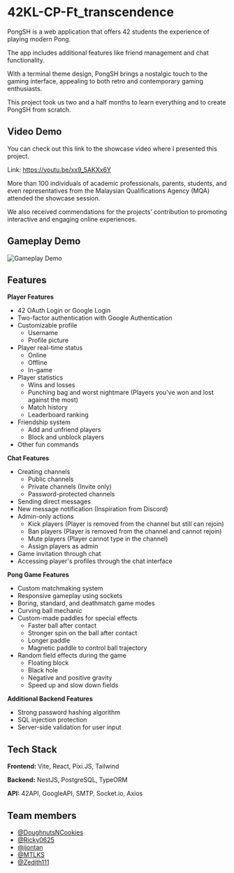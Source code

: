 # 42KL-CP-Ft_transcendence

PongSH is a web application that offers 42 students the experience of playing modern Pong.

The app includes additional features like friend management and chat functionality. 

With a terminal theme design, PongSH brings a nostalgic touch to the gaming interface, appealing to both retro and contemporary gaming enthusiasts.

This project took us two and a half months to learn everything and to create PongSH from scratch.


## Video Demo

You can check out this link to the showcase video where I presented this project.

Link: https://youtu.be/xx9_5AKXx6Y

More than 100 individuals of academic professionals, parents, students, and even representatives from the Malaysian Qualifications Agency (MQA) attended the showcase session.

We also received commendations for the projects’ contribution to promoting interactive and engaging online experiences.


## Gameplay Demo

![Gameplay Demo](https://github.com/DoughnutsNCookies/42KL-CP-Ft_transcendence/blob/main/readmeAssets/PongSH-gif.gif)

## Features

**Player Features**
- 42 OAuth Login or Google Login
- Two-factor authentication with Google Authentication
- Customizable profile
    - Username
    - Profile picture
- Player real-time status
    - Online
    - Offline
    - In-game
- Player statistics
    - Wins and losses
    - Punching bag and worst nightmare (Players you've won and lost against the most)
    - Match history
    - Leaderboard ranking
- Friendship system
    - Add and unfriend players
    - Block and unblock players
- Other fun commands


**Chat Features**
- Creating channels
    - Public channels
    - Private channels (Invite only)
    - Password-protected channels
- Sending direct messages
- New message notification (Inspiration from Discord)
- Admin-only actions
    - Kick players (Player is removed from the channel but still can rejoin)
    - Ban players (Player is removed from the channel and cannot rejoin)
    - Mute players (Player cannot type in the channel)
    - Assign players as admin
- Game invitation through chat
- Accessing player's profiles through the chat interface


**Pong Game Features**
- Custom matchmaking system
- Responsive gameplay using sockets
- Boring, standard, and deathmatch game modes
- Curving ball mechanic
- Custom-made paddles for special effects
    - Faster ball after contact
    - Stronger spin on the ball after contact
    - Longer paddle
    - Magnetic paddle to control ball trajectory
- Random field effects during the game
    - Floating block
    - Black hole
    - Negative and positive gravity
    - Speed up and slow down fields


**Additional Backend Features**
- Strong password hashing algorithm
- SQL injection protection
- Server-side validation for user input

## Tech Stack
**Frontend:** Vite, React, Pixi.JS, Tailwind

**Backend:** NestJS, PostgreSQL, TypeORM

**API:** 42API, GoogleAPI, SMTP, Socket.io, Axios


## Team members

- [@DoughnutsNCookies](https://www.github.com/DoughnutsNCookies)
- [@Ricky0625](https://www.github.com/Ricky0625)
- [@ijontan](https://www.github.com/ijontan)
- [@MTLKS](https://www.github.com/MTLKS)
- [@Zedith111](https://www.github.com/Zedith111)

